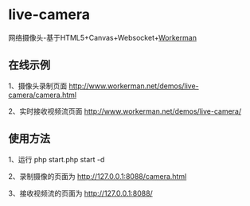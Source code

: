 # live-camera
网络摄像头-基于HTML5+Canvas+Websocket+[Workerman](http://www.workerman.net)

##  在线示例

1、摄像头录制页面 http://www.workerman.net/demos/live-camera/camera.html

2、实时接收视频流页面 http://www.workerman.net/demos/live-camera/


##  使用方法

1、运行 php start.php start -d

2、录制摄像的页面为 http://127.0.0.1:8088/camera.html

3、接收视频流的页面为 http://127.0.0.1:8088/

